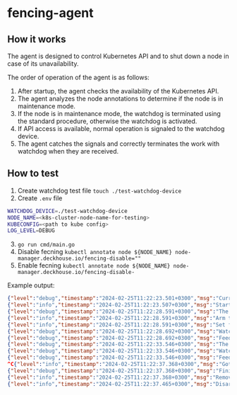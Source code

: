 # fencing-agent

## How it works

The agent is designed to control Kubernetes API and to shut down a node in case of its unavailability.

The order of operation of the agent is as follows:

1. After startup, the agent checks the availability of the Kubernetes API.
2. The agent analyzes the node annotations to determine if the node is in maintenance mode.
3. If the node is in maintenance mode, the watchdog is terminated using the standard procedure, otherwise the watchdog is activated.
4. If API access is available, normal operation is signaled to the watchdog device.
5. The agent catches the signals and correctly terminates the work with watchdog when they are received.

## How to test

1. Create watchdog test file `touch ./test-watchdog-device`
2. Create `.env` file

```bash
WATCHDOG_DEVICE=./test-watchdog-device
NODE_NAME=<k8s-cluster-node-name-for-testing>
KUBECONFIG=<path to kube config>
LOG_LEVEL=DEBUG
```

3. `go run cmd/main.go`
4. Disable fecning `kubectl annotate node ${NODE_NAME} node-manager.deckhouse.io/fencing-disable=""`
5. Enable fecning `kubectl annotate node ${NODE_NAME} node-manager.deckhouse.io/fencing-disable-`

Example output:

```json
{"level":"debug","timestamp":"2024-02-25T11:22:23.501+0300","msg":"Current config","config":{"WatchdogDevice":"./test-watchdog-device","WatchdogFeedInterval":5000000000,"KubernetesAPICheckInterval":5000000000,"KubernetesAPITimeout":10000000000,"HealthProbeBindAddress":":8081","NodeName":"virtlab-pt-1"}}
{"level":"info","timestamp":"2024-02-25T11:22:23.507+0300","msg":"Starting the healthz server","node":"virtlab-pt-1"}
{"level":"debug","timestamp":"2024-02-25T11:22:28.591+0300","msg":"The API is available","node":"virtlab-pt-1"}
{"level":"info","timestamp":"2024-02-25T11:22:28.591+0300","msg":"Arm the watchdog","node":"virtlab-pt-1"}
{"level":"info","timestamp":"2024-02-25T11:22:28.591+0300","msg":"Set fencing node label","node":"virtlab-pt-1","label":"node-manager.deckhouse.io/fencing-enabled"}
{"level":"debug","timestamp":"2024-02-25T11:22:28.692+0300","msg":"Watchdog status","node":"virtlab-pt-1","is armed":true}
{"level":"debug","timestamp":"2024-02-25T11:22:28.692+0300","msg":"Feeding the watchdog","node":"virtlab-pt-1"}
{"level":"debug","timestamp":"2024-02-25T11:22:33.546+0300","msg":"The API is available","node":"virtlab-pt-1"}
{"level":"debug","timestamp":"2024-02-25T11:22:33.546+0300","msg":"Watchdog status","node":"virtlab-pt-1","is armed":true}
{"level":"debug","timestamp":"2024-02-25T11:22:33.546+0300","msg":"Feeding the watchdog","node":"virtlab-pt-1"}
^C{"level":"info","timestamp":"2024-02-25T11:22:37.368+0300","msg":"Got a signal","signal":"interrupt"}
{"level":"debug","timestamp":"2024-02-25T11:22:37.368+0300","msg":"Finishing the API check","node":"virtlab-pt-1"}
{"level":"info","timestamp":"2024-02-25T11:22:37.368+0300","msg":"Remove fencing node label","node":"virtlab-pt-1","label":"node-manager.deckhouse.io/fencing-enabled"}
{"level":"info","timestamp":"2024-02-25T11:22:37.465+0300","msg":"Disarm the watchdog","node":"virtlab-pt-1"}
```
